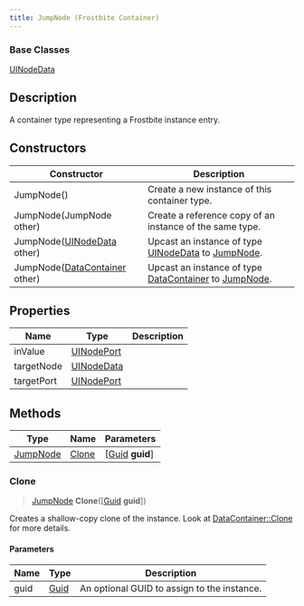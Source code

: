 ```yaml
---
title: JumpNode (Frostbite Container)
---
```

### Base Classes

[UINodeData](UINodeData)

## Description

A container type representing a Frostbite instance entry.

## Constructors

| Constructor                                                         | Description                                                                                             |
| ------------------------------------------------------------------- | ------------------------------------------------------------------------------------------------------- |
| JumpNode()                                                          | Create a new instance of this container type.                                                           |
| JumpNode(JumpNode other)                                            | Create a reference copy of an instance of the same type.                                                |
| JumpNode([UINodeData](UINodeData) other)                            | Upcast an instance of type [UINodeData](UINodeData) to [JumpNode](JumpNode).                            |
| JumpNode([DataContainer](/vext/ref/cls/shr/datacontainer) other) | Upcast an instance of type [DataContainer](/vext/ref/cls/shr/datacontainer) to [JumpNode](JumpNode). |

## Properties

| Name       | Type                     | Description |
| ---------- | ------------------------ | ----------- |
| inValue    | [UINodePort](UINodePort) |             |
| targetNode | [UINodeData](UINodeData) |             |
| targetPort | [UINodePort](UINodePort) |             |

## Methods

| Type                 | Name            | Parameters                                     |
| -------------------- | --------------- | ---------------------------------------------- |
| [JumpNode](JumpNode) | [Clone](#clone) | \[[Guid](/vext/ref/cls/shr/guid) **guid**\] |

### Clone

> [JumpNode](JumpNode) **Clone**(\[[Guid](/vext/ref/cls/shr/guid) **guid**\])

Creates a shallow-copy clone of the instance. Look at [DataContainer::Clone](/vext/ref/cls/shr/datacontainer#clone) for more details.

#### Parameters

| Name | Type         | Description                                 |
| ---- | ------------ | ------------------------------------------- |
| guid | [Guid](Guid) | An optional GUID to assign to the instance. |
